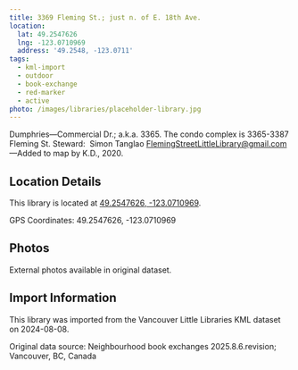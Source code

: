 ```yaml
---
title: 3369 Fleming St.; just n. of E. 18th Ave.
location:
  lat: 49.2547626
  lng: -123.0710969
  address: '49.2548, -123.0711'
tags:
  - kml-import
  - outdoor
  - book-exchange
  - red-marker
  - active
photo: /images/libraries/placeholder-library.jpg
---
```

Dumphries—Commercial Dr.; a.k.a. 3365.
The condo complex is 3365-3387 Fleming St.
Steward:  Simon Tanglao FlemingStreetLittleLibrary@gmail.com 
—Added to map by K.D., 2020. 

## Location Details

This library is located at [49.2547626, -123.0710969](https://www.google.com/maps?q=49.2547626,-123.0710969).

GPS Coordinates: 49.2547626, -123.0710969

## Photos

External photos available in original dataset.

## Import Information

This library was imported from the Vancouver Little Libraries KML dataset on 2024-08-08.

Original data source: Neighbourhood book exchanges 2025.8.6.revision; Vancouver, BC, Canada
